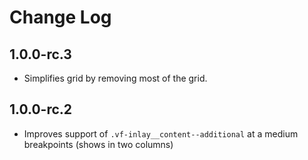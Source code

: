 # Change Log

## 1.0.0-rc.3

* Simplifies grid by removing most of the grid.

## 1.0.0-rc.2

* Improves support of `.vf-inlay__content--additional` at a medium breakpoints (shows in two columns)

